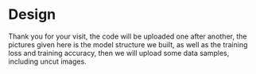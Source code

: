 # Design
Thank you for your visit, the code will be uploaded one after another, 
the pictures given here is the model structure we built, as well as the training loss and training accuracy,
then we will upload some data samples, including uncut images.
